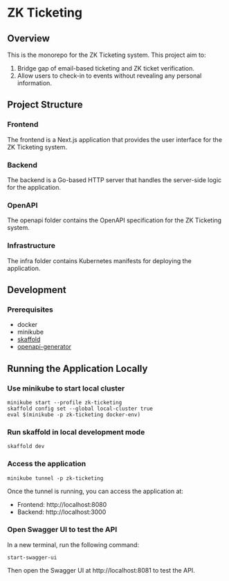 # ZK Ticketing

## Overview

This is the monorepo for the ZK Ticketing system. This project aim to:

1. Bridge gap of email-based ticketing and ZK ticket verification.
2. Allow users to check-in to events without revealing any personal information.

## Project Structure

### Frontend

The frontend is a Next.js application that provides the user interface for the ZK Ticketing system.

### Backend

The backend is a Go-based HTTP server that handles the server-side logic for the application.

### OpenAPI

The openapi folder contains the OpenAPI specification for the ZK Ticketing system.

### Infrastructure

The infra folder contains Kubernetes manifests for deploying the application.

## Development

### Prerequisites

- docker
- minikube
- [skaffold](http://skaffold.dev)
- [openapi-generator](https://github.com/OpenAPITools/openapi-generator)

## Running the Application Locally

### Use minikube to start local cluster

```
minikube start --profile zk-ticketing
skaffold config set --global local-cluster true
eval $(minikube -p zk-ticketing docker-env)
```

### Run skaffold in local development mode

```
skaffold dev
```

### Access the application

```
minikube tunnel -p zk-ticketing
```

Once the tunnel is running, you can access the application at:

- Frontend: http://localhost:8080
- Backend: http://localhost:3000

### Open Swagger UI to test the API

In a new terminal, run the following command:

```
start-swagger-ui
```

Then open the Swagger UI at http://localhost:8081 to test the API.
